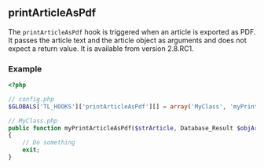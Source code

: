 printArticleAsPdf
-----------------

The `printArticleAsPdf` hook is triggered when an article is exported as PDF. It passes the article text and the article object as arguments and does not expect a return value. It is available from version 2.8.RC1.


### Example ###

```php
<?php

// config.php
$GLOBALS['TL_HOOKS']['printArticleAsPdf'][] = array('MyClass', 'myPrintArticleAsPdf');

// MyClass.php
public function myPrintArticleAsPdf($strArticle, Database_Result $objArticle)
{
    // Do something
    exit;
}
```
